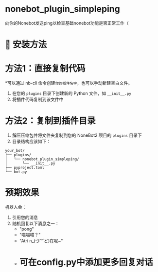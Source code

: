 # nonebot_plugin_simpleping
向你的Nonebot发送ping以检查基础nonebot功能是否正常工作（

# 🚀 安装方法

# 方法1：直接复制代码
*可以通过 nb-cli 命令创建`你的插件名字`，也可以手动新建空白文件。

1. 在您的 `plugins` 目录下创建新的 Python 文件，如 `__init__.py`
2. 将插件代码复制到该文件中

# 方法2：复制到插件目录
1. 解压压缩包并将文件夹复制到您的 NoneBot2 项目的 `plugins` 目录下
2. 目录结构应该如下：
```
your_bot/
├── plugins/
│   └── nonebot_plugin_simpleping/
│       └── __init__.py
├── pyproject.toml
└── bot.py
```

# 预期效果
机器人会：
1. 引用您的消息
2. 随机回复以下消息之一：
   - "pong"
   - "喵喵喵？"
   - "Atri n_(づ︶ど)在呢~"
   - # 可在config.py中添加更多回复对话

